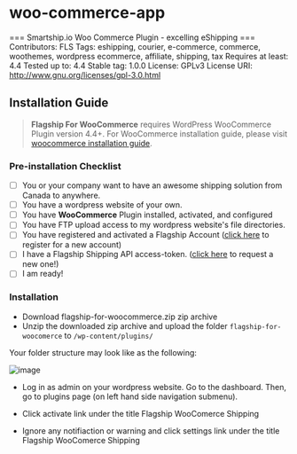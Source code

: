 # woo-commerce-app

=== Smartship.io Woo Commerce Plugin - excelling eShipping ===
Contributors: FLS
Tags: eshipping, courier, e-commerce, commerce, woothemes, wordpress ecommerce, affiliate, shipping, tax
Requires at least: 4.4
Tested up to: 4.4
Stable tag: 1.0.0
License: GPLv3
License URI: http://www.gnu.org/licenses/gpl-3.0.html

## Installation Guide
> **Flagship For WooCommerce** requires WordPress WooCommerce Plugin version 4.4+. For WooCommerce installation guide, please visit [woocommerce installation guide](https://docs.woothemes.com/document/installing-uninstalling-woocommerce/). 

### Pre-installation Checklist
- [ ] You or your company want to have an awesome shipping solution from Canada to anywhere.
- [ ] You have a wordpress website of your own.
- [ ] You have **WooCommerce** Plugin installed, activated, and configured
- [ ] You have FTP upload access to my wordpress website's file directories.
- [ ] You have registered and activated a Flagship Account ([click here](https://smartship.flagshipcompany.com/company/register) to register for a new account)
- [ ] I have a Flagship Shipping API access-token. ([click here](https://auth.smartship.io/tokens/) to request a new one!)
- [ ] I am ready!

### Installation
- Download flagship-for-woocommerce.zip zip archive
- Unzip the downloaded zip archive and upload the folder `flagship-for-woocomerce` to `/wp-content/plugins/`

Your folder structure may look like as the following:

![image](https://cloud.githubusercontent.com/assets/5373898/13267492/8964cfc6-da4b-11e5-9104-6f2b668861fd.png)

- Log in as admin on your wordpress website. Go to the dashboard. Then, go to plugins page (on left hand side navigation submenu).
- Click activate link under the title Flagship WooComerce Shipping



- Ignore any notifiaction or warning and click settings link under the title Flagship WooComerce Shipping
